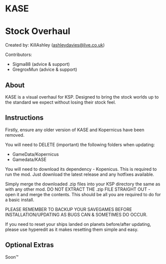 # KASE
Stock Overhaul
==============================

Created by: KillAshley (ashleydavies@live.co.uk)

Contributors:
- Sigma88		(advice & support)
- GregroxMun	(advice & support)

About
-----
KASE is a visual overhaul for KSP. Designed to bring the stock worlds up to the standard we expect without losing their stock feel.

Instructions
------------
Firstly, ensure any older version of KASE and Kopernicus have been removed.

You will need to DELETE (important) the following folders when updating:
- GameData/Kopernicus
- Gamedata/KASE

You will need to download its dependency - Kopenicus. This is required to run the mod.
Just download the latest release and any hotfixes available.

Simply merge the downloaded .zip files into your KSP directory the same as with any other mod.
DO NOT EXTRACT THE .zip FILE STRAIGHT OUT - open it and merge the contents.
This should be all you are required to do for a basic install.

PLEASE REMEMBER TO BACKUP YOUR SAVEGAMES BEFORE INSTALLATION/UPDATING AS BUGS CAN & SOMETIMES DO OCCUR.

If you need to reset your ships landed on planets before/after updating, please use hyperedit as it makes resetting them simple and easy.

Optional Extras
---------------
Soon™
